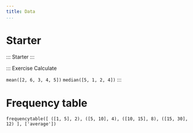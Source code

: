 ```yaml
---
title: Data
...
```


# Starter

::: Starter
:::

::: Exercise
Calculate

`mean([2, 6, 3, 4, 5])`
`median([5, 1, 2, 4])`
:::

# Frequency table

`frequencytable([
    ([1, 5], 2),
    ([5, 10], 4),
    ([10, 15], 8),
    ([15, 30], 12)
], ['average'])`
